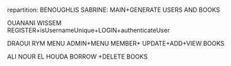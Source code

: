 repartition: BENOUGHLIS SABRINE: MAIN+GENERATE USERS AND BOOKS 

OUANANI WISSEM REGISTER+isUsernameUnique+LOGIN+authenticateUser

DRAOUI RYM MENU ADMIN+MENU MEMBER+ UPDATE+ADD+VIEW BOOKS

ALI NOUR EL HOUDA BORROW +DELETE BOOKS
